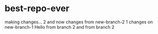 # best-repo-ever
making changes...
2 and now changes from new-branch-2
1 changes on new-branch-1
Hello from branch 2
and from branch 2